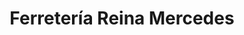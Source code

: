 ---
title: "Ferretería Reina Mercedes"
url: /sevilla/ferreteria-reina-mercedes/
shop: Eisenwaren
---